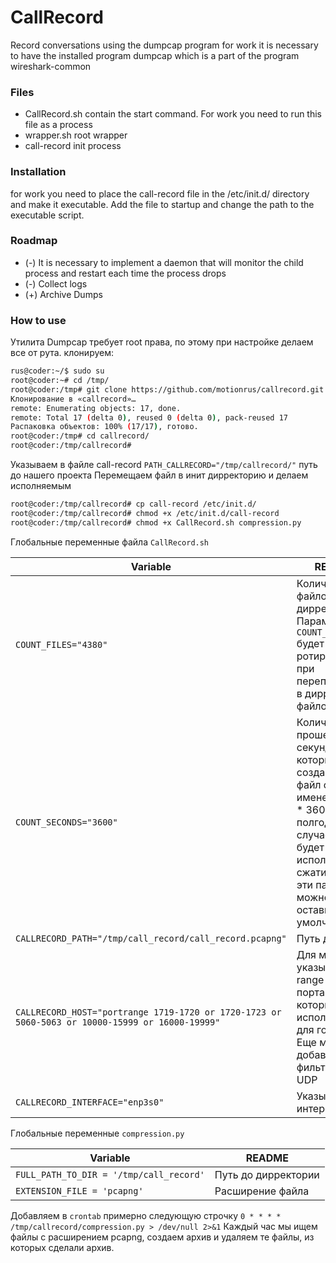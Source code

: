 # CallRecord

Record conversations using the dumpcap program
for work it is necessary to have the installed program dumpcap which is a part of the program wireshark-common

### Files

 - CallRecord.sh contain the start command. For work you need to run this file as a process
 - wrapper.sh root wrapper
 - call-record init process


### Installation

for work you need to place the call-record file in the /etc/init.d/ directory and make it executable. Add the file to startup and change the path to the executable script.

### Roadmap

 - (-) It is necessary to implement a daemon that will monitor the child process and restart each time the process drops
 - (-) Collect logs
 - (+) Archive Dumps

### How to use

Утилита Dumpcap требует root права, по этому при настройке делаем все от рута. 
клонируем:
```bash
rus@coder:~/$ sudo su
root@coder:~# cd /tmp/
root@coder:/tmp# git clone https://github.com/motionrus/callrecord.git
Клонирование в «callrecord»…
remote: Enumerating objects: 17, done.
remote: Total 17 (delta 0), reused 0 (delta 0), pack-reused 17
Распаковка объектов: 100% (17/17), готово.
root@coder:/tmp# cd callrecord/
root@coder:/tmp/callrecord#
```

Указываем в файле call-record `PATH_CALLRECORD="/tmp/callrecord/"` путь до нашего проекта
Перемещаем файл в инит дирректорию и делаем исполняемым
```bash
root@coder:/tmp/callrecord# cp call-record /etc/init.d/
root@coder:/tmp/callrecord# chmod +x /etc/init.d/call-record 
root@coder:/tmp/callrecord# chmod +x CallRecord.sh compression.py
```

Глобальные переменные файла `CallRecord.sh`

| Variable | README |
| ------ | ------ |
| `COUNT_FILES="4380"` | Количество файлов в дирректории. Параметр `COUNT_FILES` будет ротироваться при переполнении в дирректории файлов |
| `COUNT_SECONDS="3600"` | Количество прошедших секунд после которых будет создан новый файл с новым именем. 4380 * 3600 = полгода. В случае если будет использоваться сжатие данных, эти параметры можно оставить по умолчанию. |
| `CALLRECORD_PATH="/tmp/call_record/call_record.pcapng"` | Путь до файла |
| `CALLRECORD_HOST="portrange 1719-1720 or 1720-1723 or 5060-5063 or 10000-15999 or 16000-19999"` | Для меры указываем range по портам, которые будут использоваться для голоса. Еще можно добавить в фильтр только UDP |
| `CALLRECORD_INTERFACE="enp3s0"` | Указываем интерфейс |

Глобальные переменные `compression.py`

| Variable | README |
| ------ | ------ |
| `FULL_PATH_TO_DIR = '/tmp/call_record'` | Путь до дирректории |
| `EXTENSION_FILE = 'pcapng'` | Расширение файла |

Добавляем в `crontab` примерно следующую строчку `0 * * * * /tmp/callrecord/compression.py > /dev/null 2>&1`
Каждый час мы ищем файлы с расширением pcapng, создаем архив и удаляем те файлы, из которых сделали архив.
